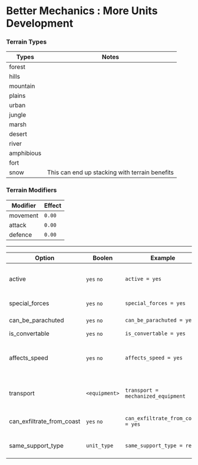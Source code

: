 # Better Mechanics : More Units Development


### Terrain Types
| Types         | Notes         |
| ------------- | ------------- |
| forest        |               |
| hills         |               |
| mountain      |               |
| plains        |               |
| urban         |               |
| jungle        |               |
| marsh         |               |
| desert        |               |
| river         |               |
| amphibious    |               |
| fort          |               |
| snow          | This can end up stacking with terrain benefits |
### Terrain Modifiers
| Modifier      | Effect        |
| ------------- | ------------- |
| movement      | `0.00`        |
| attack        | `0.00`        |
| defence       | `0.00`        |

---

| Option                    | Boolen        | Example                            | Note          |
| -------------             | ------------- | -------------                      | ------------- |
| active                    | `yes` `no`    | `active = yes`                     | Whether the unit is usable without explicit unlocking in technology |
| special_forces            | `yes` `no`    | `special_forces = yes`             | Used to define subunit as special forces |
| can_be_parachuted         | `yes` `no`    | `can_be_parachuted = yes`          | Used to define subunit as paratroopers. |
| is_convertable            | `yes` `no`    | `is_convertable = yes`             | Can be converted |
| affects_speed             | `yes` `no`    | `affects_speed = yes`              | Used to check if the unit will affect the template's speed, support companies have it set to no. |
| transport                 | `<equipment>` | `transport = mechanized_equipment` | Sets the speed of subunit via equipment. Used for motorized/mechanized |
| can_exfiltrate_from_coast | `yes` `no`    | `can_exfiltrate_from_coast = yes`  | Can this subunit board convoys from a non-port location. |
| same_support_type         | `unit_type`   | `same_support_type = recon `       | Blocks adding other recon types to template |

